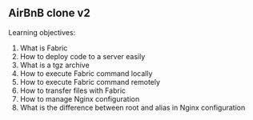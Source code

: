 AirBnB clone v2
-----------------
Learning objectives:
1. What is Fabric
2. How to deploy code to a server easily
3. What is a tgz archive
4. How to execute Fabric command locally
5. How to execute Fabric command remotely
6. How to transfer files with Fabric
7. How to manage Nginx configuration
8. What is the difference between root and alias in Nginx configuration
